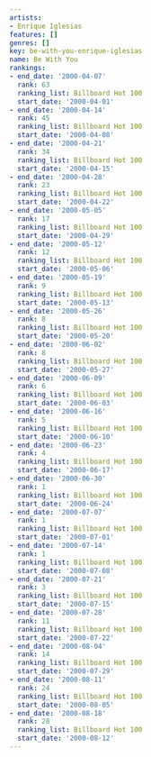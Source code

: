```yaml
---
artists:
- Enrique Iglesias
features: []
genres: []
key: be-with-you-enrique-iglesias
name: Be With You
rankings:
- end_date: '2000-04-07'
  rank: 63
  ranking_list: Billboard Hot 100
  start_date: '2000-04-01'
- end_date: '2000-04-14'
  rank: 45
  ranking_list: Billboard Hot 100
  start_date: '2000-04-08'
- end_date: '2000-04-21'
  rank: 34
  ranking_list: Billboard Hot 100
  start_date: '2000-04-15'
- end_date: '2000-04-28'
  rank: 23
  ranking_list: Billboard Hot 100
  start_date: '2000-04-22'
- end_date: '2000-05-05'
  rank: 17
  ranking_list: Billboard Hot 100
  start_date: '2000-04-29'
- end_date: '2000-05-12'
  rank: 12
  ranking_list: Billboard Hot 100
  start_date: '2000-05-06'
- end_date: '2000-05-19'
  rank: 9
  ranking_list: Billboard Hot 100
  start_date: '2000-05-13'
- end_date: '2000-05-26'
  rank: 8
  ranking_list: Billboard Hot 100
  start_date: '2000-05-20'
- end_date: '2000-06-02'
  rank: 8
  ranking_list: Billboard Hot 100
  start_date: '2000-05-27'
- end_date: '2000-06-09'
  rank: 6
  ranking_list: Billboard Hot 100
  start_date: '2000-06-03'
- end_date: '2000-06-16'
  rank: 5
  ranking_list: Billboard Hot 100
  start_date: '2000-06-10'
- end_date: '2000-06-23'
  rank: 4
  ranking_list: Billboard Hot 100
  start_date: '2000-06-17'
- end_date: '2000-06-30'
  rank: 1
  ranking_list: Billboard Hot 100
  start_date: '2000-06-24'
- end_date: '2000-07-07'
  rank: 1
  ranking_list: Billboard Hot 100
  start_date: '2000-07-01'
- end_date: '2000-07-14'
  rank: 1
  ranking_list: Billboard Hot 100
  start_date: '2000-07-08'
- end_date: '2000-07-21'
  rank: 3
  ranking_list: Billboard Hot 100
  start_date: '2000-07-15'
- end_date: '2000-07-28'
  rank: 11
  ranking_list: Billboard Hot 100
  start_date: '2000-07-22'
- end_date: '2000-08-04'
  rank: 14
  ranking_list: Billboard Hot 100
  start_date: '2000-07-29'
- end_date: '2000-08-11'
  rank: 24
  ranking_list: Billboard Hot 100
  start_date: '2000-08-05'
- end_date: '2000-08-18'
  rank: 28
  ranking_list: Billboard Hot 100
  start_date: '2000-08-12'
---
```


